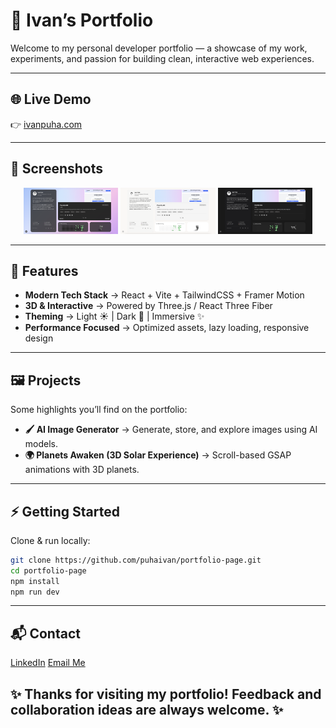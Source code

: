 # 🌌 Ivan’s Portfolio

Welcome to my personal developer portfolio — a showcase of my work, experiments, and passion for building clean, interactive web experiences.  

---

## 🌐 Live Demo
👉 [ivanpuha.com](https://ivanpuha.com)

---

## 📸 Screenshots

<p align="center">
  <img src="./public/assets/demo/portfolio-immersive.png" alt="Immersive theme preview" width="30%" />
  <img src="./public/assets/demo/portfolio-light.png" alt="Light theme preview" width="30%" />
  <img src="./public/assets/demo/portfolio-dark.png" alt="Dark theme preview" width="30%" />
</p>

---

## 🚀 Features
- **Modern Tech Stack** → React + Vite + TailwindCSS + Framer Motion  
- **3D & Interactive** → Powered by Three.js / React Three Fiber  
- **Theming** → Light ☀️ | Dark 🌙 | Immersive ✨  
- **Performance Focused** → Optimized assets, lazy loading, responsive design  

---

## 🖼️ Projects
Some highlights you’ll find on the portfolio:

- **🖌️ AI Image Generator** → Generate, store, and explore images using AI models.  
- **🌍 Planets Awaken (3D Solar Experience)** → Scroll-based GSAP animations with 3D planets.  


---

## ⚡ Getting Started
Clone & run locally:

```bash
git clone https://github.com/puhaivan/portfolio-page.git
cd portfolio-page
npm install
npm run dev
``` 

---


## 📬 Contact
[LinkedIn](https://www.linkedin.com/in/ivan-puga/)
[Email Me](mailto:unsaightly@gmail.com)


## ✨ Thanks for visiting my portfolio! Feedback and collaboration ideas are always welcome. ✨
